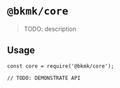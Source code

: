 # `@bkmk/core`

> TODO: description

## Usage

```
const core = require('@bkmk/core');

// TODO: DEMONSTRATE API
```
